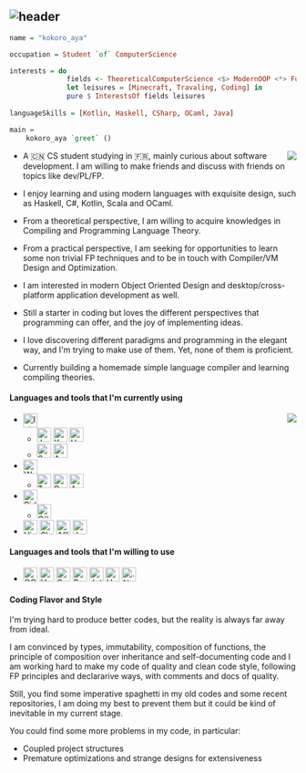 ## ![header](https://capsule-render.vercel.app/api?&type=waving&color=0:0000ff,100:ffd700&height=320&text=kokoro-aya&desc=trying%20to%20grasp%20the%20lost&fontColor=ffffff&animation=fadeIn)

```haskell
name = "kokoro_aya"

occupation = Student `of` ComputerScience

interests = do
              fields <- TheoreticalComputerScience <$> ModernOOP <*> FunctionalProgramming <*> CompilingTheories
              let leisures = [Minecraft, Travaling, Coding] in
              pure $ InterestsOf fields leisures
    
languageSkills = [Kotlin, Haskell, CSharp, OCaml, Java]

main = 
    kokoro_aya `greet` ()
```




<p></p>
<img align="right" src="https://github-readme-stats.vercel.app/api?username=kokoro-aya&count_private=true&hide=prs&show_icons=true&theme=tokyonight">

- A 🇨🇳 CS student studying in 🇫🇷, mainly curious about software development. I am willing to make friends and discuss with friends on topics like dev/PL/FP.

- I enjoy learning and using modern languages with exquisite design, such as Haskell, C#, Kotlin, Scala and OCaml.
- From a theoretical perspective, I am willing to acquire knowledges in Compiling and Programming Language Theory.
- From a practical perspective, I am seeking for opportunities to learn some non trivial FP techniques and to be in touch with Compiler/VM Design and Optimization.
- I am interested in modern Object Oriented Design and desktop/cross-platform application development as well.
- Still a starter in coding but loves the different perspectives that programming can offer, and the joy of implementing ideas.
- I love discovering different paradigms and programming in the elegant way, and I'm trying to make use of them. Yet, none of them is proficient.
- Currently building a homemade simple language compiler and learning compiling theories.

#### Languages and tools that I'm currently using

<img align="right" src="https://github-readme-stats.vercel.app/api/top-langs/?username=kokoro-aya&layout=compact&langs_count=8&theme=tokyonight">

<ul>
  <li>
    <img alt="IntelliJ IDEA" align="center" height=25 src="https://img.shields.io/badge/IDEA-%23812924.svg?style=for-the-badge&logo=intellij-idea&logoColor=white"/>
    <ul>
      <li>
        <img alt="Java" height=25 src="https://img.shields.io/badge/java-%23ED8B00.svg?style=for-the-badge&logo=java&logoColor=white"/>
        <img alt="Kotlin" height=25 src="https://img.shields.io/badge/kotlin-%230095D5.svg?style=for-the-badge&logo=kotlin&logoColor=white"/>
        <img alt="Haskell" height=25 src="https://img.shields.io/badge/haskell-%235a5181.svg?style=for-the-badge&logo=haskell&logoColor=white"/>
      </li>
      <li>
        <img alt="Scala" height=25 src="https://img.shields.io/badge/Scala-DC322F?style=for-the-badge&logo=scala&logoColor=white"/>
        <img alt="Antlr" height=25 src="https://img.shields.io/badge/antlr-%23e47659.svg?style=for-the-badge&"/>
      </li>
    </ul>
  </li>
  <li>
  	<img alt="WebStorm" align="center" height=25 src="https://img.shields.io/badge/WebStorm-%2346a0a1.svg?style=for-the-badge&logo=webstorm&logoColor=white"/>
    <ul>
      <li>
        <img alt="TypeScript" height=25 src="https://img.shields.io/badge/typescript-%23007ACC.svg?style=for-the-badge&logo=typescript&logoColor=white"/>
        <img alt="React" height=25 src="https://img.shields.io/badge/react-%2320232a.svg?style=for-the-badge&logo=react&logoColor=%2361DAFB"/>
        <img alt="Ant-Design" height=25 src="https://img.shields.io/badge/-AntDesign-%230170FE?style=for-the-badge&logo=ant-design&logoColor=white"/>
      </li>
    </ul>
  </li>
  <li>
  	<img alt="Rider" align="center" height=25 src="https://img.shields.io/badge/Rider-%23317ef3.svg?style=for-the-badge&logo=rider&logoColor=white"/>
    <ul>
      <li>
      	<img alt="C#" height=25 src="https://img.shields.io/badge/c%23-%23239120.svg?style=for-the-badge&logo=c-sharp&logoColor=white"/>
      </li>
    </ul>
  </li>
  <li>
  	<img alt="Visual Studio Code" height=25 src="https://img.shields.io/badge/Visual%20Studio%20Code-0078d7.svg?style=for-the-badge&logo=visual-studio-code&logoColor=white"/>
    <img alt="Sketch" height=25 src="https://img.shields.io/badge/Sketch-%23eeb63f.svg?style=for-the-badge&logo=sketch&logoColor=black"/>
    <img alt="Affinity Designer" height=25 src="https://img.shields.io/badge/Affinity%20Designer-%233572b8.svg?style=for-the-badge&logo=affinitydesigner&logoColor=white"/>
    <img alt="Jupyter" height=25 src="https://img.shields.io/badge/Jupyter-%23F37626.svg?style=for-the-badge&logo=Jupyter&logoColor=white" />
  </li>
</ul>


#### Languages and tools that I'm willing to use

<ul>
  <li>
    <img alt="OCaml" height=25 src="https://img.shields.io/badge/ocaml-%233be133.svg?style=for-the-badge&logo=ocaml&logoColor=white"/>
    <img alt="Haskell" height=25 src="https://img.shields.io/badge/haskell-%235a5181.svg?style=for-the-badge&logo=haskell&logoColor=white"/>
    <img alt="Swift" height=25 src="https://img.shields.io/badge/swift-F54A2A?style=for-the-badge&logo=swift&logoColor=white" />
    <img alt="Rust" height=25 src="https://img.shields.io/badge/rust-%23000000.svg?style=for-the-badge&logo=rust&logoColor=white" />
    <img alt="Jetpack Compose" height=25 src="https://img.shields.io/badge/Jetpack%20Compose-3DDC84?style=for-the-badge&logo=android&logoColor=white" />
    <img alt="Unity" height=25 src="https://img.shields.io/badge/unity-%23000000.svg?style=for-the-badge&logo=unity&logoColor=white"/>
    <img alt=".Net" height=25 src="https://img.shields.io/badge/.NET-5C2D91?style=for-the-badge&logo=.net&logoColor=white"/>
  </li>
</ul>

#### Coding Flavor and Style

I'm trying hard to produce better codes, but the reality is always far away from ideal.

I am convinced by types, immutability, composition of functions, the principle of composition over inheritance and self-documenting code and I am working hard to make my code of quality and clean code style, following FP principles and declararive ways, with comments and docs of quality.

Still, you find some imperative spaghetti in my old codes and some recent repositories, I am doing my best to prevent them but it could be kind of inevitable in my current stage.

You could find some more problems in my code, in particular:

-   Coupled project structures
-   Premature optimizations and strange designs for extensiveness


